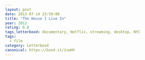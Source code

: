 ```yaml
---
layout: post 
date: 2013-07-14 23:59:00
title: "The House I Live In"
year: 2012
rating: 0.8
tags_letterboxd: documentary, Netflix, streaming, desktop, NYC
tags:
  - film
category: Letterboxd
canonical: https://boxd.it/1swHV
---
```

